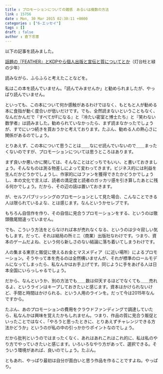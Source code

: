 ```yaml
---
title : プロモーションについての雑感　あるいは複数の方法
link : 15756
date : Mon, 30 Mar 2015 02:30:11 +0000
categories : ["6-エッセイ"]
tags : []
draft : false
author : 倉下忠憲
---
```


以下の記事を読みました。

<a href="http://inuko.blog.jp/archives/51864988.html" target="_blank">話題の『FEATHER』とKDPやら個人出版と宣伝と質についてとか</a>（灯台杜と緑の少年）

読みながら、ふらふらと考えたことなどを。

私はこの本を読んでいません。「読んでみませんか」と勧められましたが、やっぱり読んでいません。

といっても、この本について何か感触があるわけではなく、もともと人が勧める本に食指が動く度合いが低いだけです。でも、全然読まないということもなく、なんだかんだで『すべてがFになる』と『冷たい密室と博士たち』と『笑わない数学者』は読みました。勧められていなかったら、まず読まなかったでしょうが、すでにいつ続きを買おうかと考えております。たぶん、勧める人の熱心さに関係があるのでしょう。

とりあえず、この本について思うことは＿＿なにせ読んでいないので＿＿まったくないのですが、プロモーションについては思うところはあります。

まず良いか悪いかに関しては、そんなことはどっちでもいい、と書いておきましょう。そんなものは測る物差しによって変わってきます。ビジネス的には利益を生んだかどうかでしょうし、作家的にはファンを獲得できたかどうかでしょうし、本の文化で言えば、読者の満足度と読者のガッカリ感を引き算したあとに残る何かでしょう。だから、その辺の話は置いておきます。

が、セルフパブリッシングのプロモーションとして見た場合、こんなことできる人は限られているよな、とは感じます。なんというかセレブです。

もちろん自信作を作り、その自信に見合うプロモーションをする、というのは徹頭徹尾間違っていません。

でも、こういう方法をとらなければ本が売れなくなる、というのは少々寂しい気もします。だって、それは結局の所ミニ（商業）出版社なわけです。つまり、資本のゲームだよね、という何ら新しさのない結論に落ち着いてしまうわけです。

人の集まる東京と販促に使えるお金とマスメディア（に近い場所）によるプロモーション。そうやって本を売るのは全然構いませんが、それが標準のロールモデルになってしまったら、私なんかはお手上げです。同じように手をあげる人は日本全国にいらっしゃるでしょう。

だから、なんというか、別の方法でも＿＿数は仰天するほどでなくても＿＿売れるよ、というラインはキープしておきたいと感じます。資本はかけられないけど、手間と時間はかけられる、という人用のラインを。だって今は2015年なんですから。

たぶん、あのプロモーションの費用をクラウドファンディングで調達していたら、私なんかは興味を覚えたかもしれません。つまり、作品の質に見合う販促といったことではなく、「やろうと思ったときに、とりあえずチャレンジできる方法かどうか」というのが私の中の引っかかりポイントなのでしょう。

だから批判というのではまったくなく、あれはあれこれはこれ的に、私は私のやり方でやっていきたいと感じます。いろいろなやり方があって、選択できる。そういう環境があれば、良いのでしょう。たぶん。

ともあれ、やっぱり最初は自分が面白いと思う作品を作ることですよね。やっぱり。